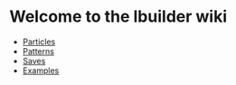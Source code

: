 # Welcome to the lbuilder wiki
- [Particles](particles.md)
- [Patterns](patterns.md)
- [Saves](saves.md)
- [Examples](examples.md)

